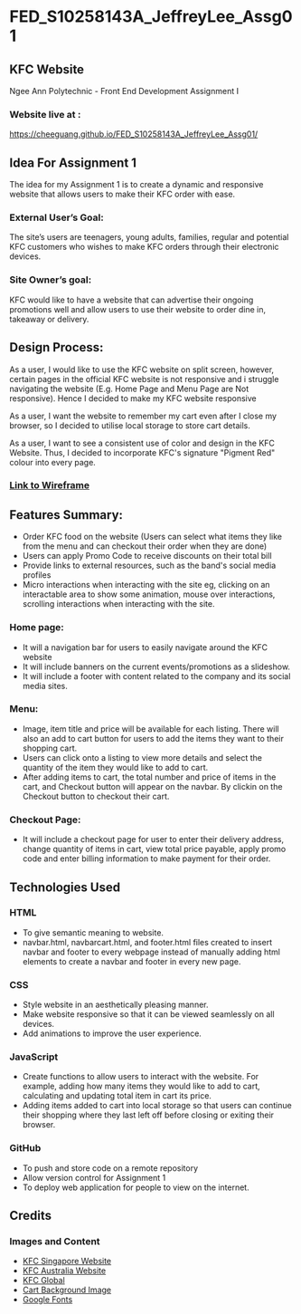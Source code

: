 # FED_S10258143A_JeffreyLee_Assg01

## KFC Website

Ngee Ann Polytechnic - Front End Development Assignment I

### Website live at :

https://cheeguang.github.io/FED_S10258143A_JeffreyLee_Assg01/

## Idea For Assignment 1

The idea for my Assignment 1 is to create a dynamic and responsive website that allows users to make their KFC order with ease.

### External User’s Goal:

The site’s users are teenagers, young adults, families, regular and potential KFC customers who wishes to make KFC orders through their electronic devices.

### Site Owner’s goal:

KFC would like to have a website that can advertise their ongoing promotions well and allow users to use their website to order dine in, takeaway or delivery.

## Design Process:

As a user, I would like to use the KFC website on split screen, however, certain pages in the official KFC website is not responsive and i struggle navigating the website (E.g. Home Page and Menu Page are Not responsive). Hence I decided to make my KFC website responsive

As a user, I want the website to remember my cart even after I close my browser, so I decided to utilise local storage to store cart details.

As a user, I want to see a consistent use of color and design in the KFC Website. Thus, I decided to incorporate KFC's signature "Pigment Red" colour into every page.

### [Link to Wireframe](https://www.figma.com/file/fOMA7jiWh5Dd3S2yAePSVI/KFC-Website-Wireframe?type=design&node-id=0%3A1&mode=design&t=yISY7cTGPxNiBmaY-1)

## Features Summary:

- Order KFC food on the website (Users can select what items they like from the menu and can checkout their order when they are done)
- Users can apply Promo Code to receive discounts on their total bill
- Provide links to external resources, such as the band's social media profiles
- Micro interactions when interacting with the site eg, clicking on an interactable area to show some animation, mouse over interactions, scrolling interactions when interacting with the site.

### Home page:

- It will a navigation bar for users to easily navigate around the KFC website
- It will include banners on the current events/promotions as a slideshow.
- It will include a footer with content related to the company and its social media sites.

### Menu:

- Image, item title and price will be available for each listing. There will also an add to cart button for users to add the items they want to their shopping cart.
- Users can click onto a listing to view more details and select the quantity of the item they would like to add to cart.
- After adding items to cart, the total number and price of items in the cart, and Checkout button will appear on the navbar. By clickin on the Checkout button to checkout their cart.

### Checkout Page:

- It will include a checkout page for user to enter their delivery address, change quantity of items in cart, view total price payable, apply promo code and enter billing information to make payment for their order.

## Technologies Used

### HTML

- To give semantic meaning to website.
- navbar.html, navbarcart.html, and footer.html files created to insert navbar and footer to every webpage instead of manually adding html elements to create a navbar and footer in every new page.

### CSS

- Style website in an aesthetically pleasing manner.
- Make website responsive so that it can be viewed seamlessly on all devices.
- Add animations to improve the user experience.

### JavaScript

- Create functions to allow users to interact with the website. For example, adding how many items they would like to add to cart, calculating and updating total item in cart its price.
- Adding items added to cart into local storage so that users can continue their shopping where they last left off before closing or exiting their browser.

### GitHub

- To push and store code on a remote repository
- Allow version control for Assignment 1
- To deploy web application for people to view on the internet.

## Credits

### Images and Content

- [KFC Singapore Website](https://www.kfc.com.sg/)
- [KFC Australia Website](https://www.kfc.com.au/)
- [KFC Global](https://global.kfc.com/asset-library/)
- [Cart Background Image](https://www.rawshorts.com/freeicons/wp-content/uploads/2017/01/red_shoppictbasket_1484336512-1.png)
- [Google Fonts](https://fonts.google.com/)
